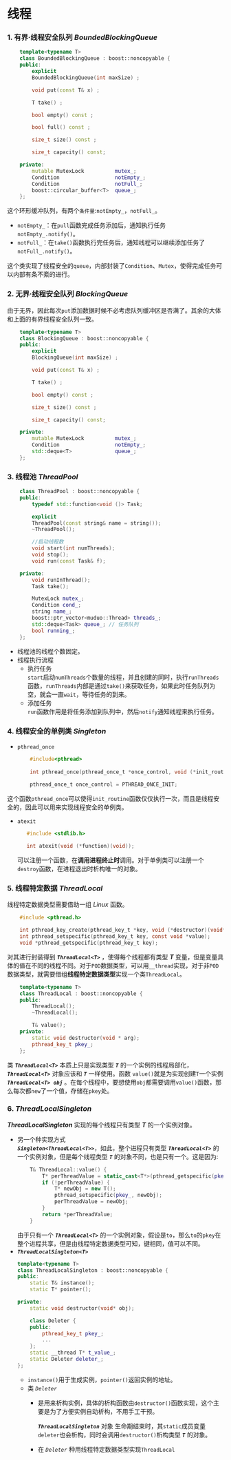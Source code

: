 # 线程

### 1. 有界·线程安全队列 ***BoundedBlockingQueue*** 
```cpp
    template<typename T>
    class BoundedBlockingQueue : boost::noncopyable {
    public:
        explicit 
        BoundedBlockingQueue(int maxSize) ;

        void put(const T& x) ;

        T take() ;

        bool empty() const ;

        bool full() const ;

        size_t size() const ;

        size_t capacity() const;

    private:
        mutable MutexLock          mutex_;
        Condition                  notEmpty_;
        Condition                  notFull_;
        boost::circular_buffer<T>  queue_;
    };
```
这个环形缓冲队列，有两个`条件量`:`notEmpty_`，`notFull_`。
+ `notEmpty_`：在`pull`函数完成任务添加后，通知执行任务`notEmpty_.notify()`。
+ `notFull_`：在`take()`函数执行完任务后，通知线程可以继续添加任务了`notFull_.notify()`。

这个类实现了线程安全的`queue`，内部封装了`Condition`、`Mutex`，使得完成任务可以内部有条不紊的进行。
### 2. 无界·线程安全队列 ***BlockingQueue***
由于无界，因此每次`put`添加数据时候不必考虑队列缓冲区是否满了。其余的大体和上面的有界线程安全队列一致。
```cpp
    template<typename T>
    class BlockingQueue : boost::noncopyable {
    public:
        explicit 
        BlockingQueue(int maxSize) ;

        void put(const T& x) ;

        T take() ;

        bool empty() const ;

        size_t size() const ;

        size_t capacity() const;

    private:
        mutable MutexLock          mutex_;
        Condition                  notEmpty_;
        std::deque<T>              queue_;
    };
```
###  3. 线程池  ***ThreadPool***
```cpp
    class ThreadPool : boost::noncopyable {
    public:
        typedef std::function<void ()> Task;

        explicit 
        ThreadPool(const string& name = string());
        ~ThreadPool();

        //启动线程数
        void start(int numThreads);
        void stop();
        void run(const Task& f);

    private:
        void runInThread();
        Task take();

        MutexLock mutex_;
        Condition cond_;
        string name_;
        boost::ptr_vector<muduo::Thread> threads_; 
        std::deque<Task> queue_; // 任务队列
        bool running_;
    };
```
+ 线程池的线程个数固定。
+ 线程执行流程  
    + 执行任务   
    `start`启动`numThreads`个数量的线程，并且创建的同时，执行`runThreads`函数，`runThreads`内部是通过`take()`来获取任务，如果此时任务队列为空，就会一直`wait`，等待任务的到来。
    + 添加任务  
    `run`函数作用是将任务添加到队列中，然后`notify`通知线程来执行任务。

### 4. 线程安全的单例类 ***Singleton***
+ `pthread_once`
    ```c
        #include<pthread>
        
        int pthread_once(pthread_once_t *once_control, void (*init_routine)(void));
        
        pthread_once_t once_control = PTHREAD_ONCE_INIT;
    ```
这个函数`pthread_once`可以使得`init_routine`函数仅仅执行一次，而且是线程安全的，因此可以用来实现线程安全的单例类。
+ `atexit`
    ```c
       #include <stdlib.h>

       int atexit(void (*function)(void));
    ```
    可以注册一个函数，在**调用进程终止时**调用。对于单例类可以注册一个`destroy`函数，在进程退出时析构唯一的对象。

### 5. 线程特定数据 ***ThreadLocal***
线程特定数据类型需要借助一组 *Linux* 函数。
```c
    #include <pthread.h>

    int pthread_key_create(pthread_key_t *key, void (*destructor)(void*));
    int pthread_setspecific(pthread_key_t key, const void *value);
    void *pthread_getspecific(pthread_key_t key);
```
对其进行封装得到 ***`ThreadLocal<T>`*** ，使得每个线程都有类型 ***T*** 变量，但是变量具体的值在不同的线程不同。对于`POD`数据类型，可以用`__thread`实现，对于非`POD`数据类型，就需要借组**线程特定数据类型**实现一个类`ThreadLocal`。
```cpp
    template<typename T>
    class ThreadLocal : boost::noncopyable {
    public:
        ThreadLocal();
        ~ThreadLocal();

        T& value();        
    private:
        static void destructor(void * arg);
        pthread_key_t pkey_;
    };
```
类 ***`ThreadLocal<T>`*** 本质上只是实现类型 ***`T`*** 的一个实例的线程局部化，***`ThreadLocal<T>`*** 对象应该和 ***`T`*** 一样使用。函数 `value()`就是为实现创建`T`一个实例 ***`ThreadLocal<T> obj`*** 。在每个线程中，要想使用`obj`都需要调用`value()`函数，那么每次都`new`了一个值，存储在`pkey`处。

### 6.  ***ThreadLocalSingleton*** 
***ThreadLocalSingleton<T>*** 实现的每个线程只有类型 ***T*** 的一个实例对象。

+ 另一个种实现方式  
    ***`Singleton<ThreadLocal<T>>`***，如此，整个进程只有类型 ***`ThreadLocal<T>`*** 的一个实例对象，但是每个线程类型 ***`T`*** 的对象不同，也是只有一个。这是因为:  
    ```cpp
        T& ThreadLocal::value() {            
            T* perThreadValue = static_cast<T*>(pthread_getspecific(pkey_));
            if (!perThreadValue) {
                T* newObj = new T();
                pthread_setspecific(pkey_, newObj); 
                perThreadValue = newObj;
            }
            return *perThreadValue;
        }
    ```
    由于只有一个 ***`ThreadLocal<T>`*** 的一个实例对象，假设是`to`，那么`to`的`pkey`在整个进程共享，但是由线程特定数据类型可知，键相同，值可以不同。
+ ***`ThreadLocalSingleton<T>`*** 
    ```cpp
    template<typename T>
    class ThreadLocalSingleton : boost::noncopyable {
    public:
        static T& instance();
        static T* pointer();

    private:
        static void destructor(void* obj);

        class Deleter {
        public: 
            pthread_key_t pkey_;
            ...
        };
        static __thread T* t_value_;
        static Deleter deleter_;
    };
    ```
    + `instance()`用于生成实例，`pointer()`返回实例的地址。  
    + 类 *`Deleter`* 
        + 是用来析构实例，具体的析构函数由`destructor()`函数实现，这个主要是为了方便实例自动析构，不用手工干预。
        
            ***`ThreadLocalSingleton`*** 对象 生命期结束时，其`static`成员变量`deleter`也会析构，同时会调用`destructor()`析构类型 ***`T`*** 的对象。
        + 在 *`Deleter`* 种用线程特定数据类型实现`ThreadLocal`
    